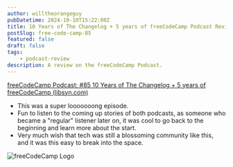 ```yaml
---
author: willtheorangeguy
pubDatetime: 2024-10-10T15:22:00Z
title: 10 Years of The Changelog + 5 years of freeCodeCamp Podcast Review
postSlug: free-code-camp-85
featured: false
draft: false
tags:
    - podcast-review
description: A review on the freeCodeCamp Podcast.
---
```


[freeCodeCamp Podcast: #85 10 Years of The Changelog + 5 years of freeCodeCamp (libsyn.com)](https://freecodecamp.libsyn.com/crossover-special-10-years-of-the-changelog-5-years-of-freecodecamp)

- This was a super looooooong episode.
- Fun to listen to the coming up stories of both podcasts, as someone who became a "regular" listener later on, it was cool to go back to the beginning and learn more about the start.
- Very much wish that tech was still a blossoming community like this, and it was this easy to break into the space.

![freeCodeCamp Logo](https://is1-ssl.mzstatic.com/image/thumb/Podcasts126/v4/35/e9/b6/35e9b65b-94f3-24ac-3876-6e73f7ac184d/mza_13527185515497085459.jpeg/300x300bb.webp)
